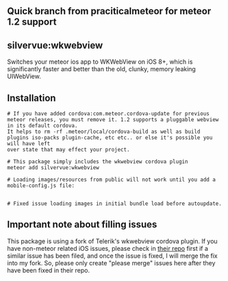 ## Quick branch from praciticalmeteor for meteor 1.2 support

## silvervue:wkwebview

Switches your meteor ios app to WKWeb​View on iOS 8+, which is significantly faster and better than the old, clunky, memory leaking UIWebView.

## Installation

```
# If you have added cordova:com.meteor.cordova-update for previous meteor releases, you must remove it. 1.2 supports a pluggable webview in its default cordova.
It helps to rm -rf .meteor/local/cordova-build as well as build plugins iso-packs plugin-cache, etc etc.. or else it's possible you will have left
over state that may effect your project.

# This package simply includes the wkwebview cordova plugin
meteor add silvervue:wkwebview

# Loading images/resources from public will not work until you add a mobile-config.js file:


# Fixed issue loading images in initial bundle load before autoupdate.

```

## Important note about filling issues

This package is using a fork of Telerik's wkwebview cordova plugin. If you have non-meteor related iOS issues, please check in [their repo](https://github.com/Telerik-Verified-Plugins/WKWebView) first if a similar issue has been filed, and once the issue is fixed, I will merge the fix into my fork. So, please only create "please merge" issues here after they have been fixed in their repo.
